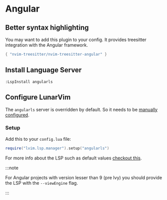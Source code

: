 # Angular

## Better syntax highlighting

You may want to add this plugin to your config. It provides treesitter integration with the Angular framework.

```lua
{ "nvim-treesitter/nvim-treesitter-angular" }
```

## Install Language Server

```vim
:LspInstall angularls
```

## Configure LunarVim

The `angularls` server is overridden by default. So it needs to be
[manually configured](/configuration/language-features/language-servers.md#server-override).

### Setup

Add this to your `config.lua` file:

```lua
require("lvim.lsp.manager").setup("angularls")
```

For more info about the LSP such as default values [checkout this](https://github.com/neovim/nvim-lspconfig/blob/master/doc/server_configurations.md#angularls).

:::note

For Angular projects with version lesser than 9 (pre Ivy) you should provide the LSP with the `--viewEngine` flag.

:::
